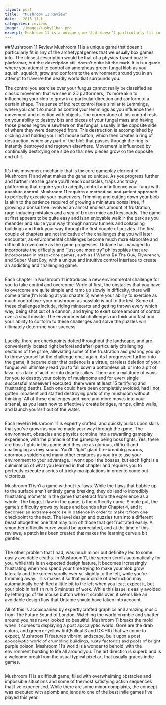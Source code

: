 ```yaml
---
layout: post
title:  "Mushroom 11 Review"
date:   2015-11-1
categories: reviews
image:  /images/mushy11ban.png
excerpt: Mushroom 11 is a unique game that doesn’t particularly fit in any of the archetypal genres that we usually box games into.  It is is a game where you attempt to control an amorphous green fungal  blob as you squish, squelch, grow and conform to the environment around you in an attempt to traverse the deadly world that surrounds you.
---
```

##Mushroom 11 Review
Mushroom 11 is a unique game that doesn’t particularly fit in any of the archetypal genres that we usually box games into.  The closest description would be that of a physics-based puzzle platformer, but that description still doesn’t quite hit the mark.  It is is a game where you attempt to control an amorphous green fungal  blob as you squish, squelch, grow and conform to the environment around you in an attempt to traverse the deadly world that surrounds you.

The control you exercise over your fungus cannot really be classified as classic movement that we see in 2D platformers, it’s more akin to influencing your blob to grow in a particular direction and conform to a certain shape.  This sense of indirect control feels similar to Lemmings, where you can’t so much as control your lemmings as you influence their movement and direction with objects.  The cornerstone of this control rests on your ability to destroy bits and pieces of your fungal mass and having those pieces regrow elsewhere on the fungus, usually in the opposite side of where they were destroyed from.  This destruction is accomplished by clicking and holding your left mouse button, which then creates a ring of destruction, where any part of the blob that passes through the ring is instantly destroyed and regrown elsewhere.  Movement is influenced by continually destroying one side so that new pieces grow on the opposite end of it.

<img class="gfyitem" data-id="BoldVictoriousGazelle"/>

It’s this movement mechanic that is the core gameplay element of Mushroom 11 and what makes the game so unique.  As you progress further and further into the game you’ll reach obstacles, traps and tricky platforming that require you to adeptly control and influence your fungi with absolute control.  Mushroom 11 requires a methodical and patient approach to perfectly execute your maneuvers. Trimming and cutting down your blob is akin to the patience required of growing a miniature bonsai tree, if growing a bonsai tree involved an almost endless amount of frustration, rage-inducing mistakes and a sea of broken mice and keyboards.  The game at first appears to be quite easy and is an enjoyable walk in the park as you meander and sluice your way through narrow tunnels and collapsing buildings and think your way through the first couple of puzzles.  The first couple of chapters are not indicative of the challenges that you will later encounter, as environmental challenges become much more elaborate and difficult to overcome as the game progresses.  Untame has managed to incorporate the difficulty and “just one more try” philosophies that are incorporated in maso-core games, such as I Wanna Be The Guy, Flywrench, and Super Meat Boy, with a unique and intuitive control interface to create an addicting and challenging game.

<img class="gfyitem" data-id="ActiveParallelBluegill" />

Each chapter in Mushroom 11 introduces a new environmental challenge for you to take control and overcome.  While at first, the obstacles that you have to overcome are quite simple and ramp up slowly in difficulty, there will come a time(I’m looking at you chapter 5) where your ability to exercise as much control over your mushroom as possible is put to the test.  Some of these challenges include, riding minecarts and getting thrown every which way, being shot out of a cannon, and trying to exert some amount of control over a small missile.  The environmental challenges run thick and fast and your ability to conform to these challenges and solve the puzzles will ultimately determine your success. 

<img class="gfyitem" data-id="LimitedGreedyCatbird" />

Luckily, there are checkpoints dotted throughout the landscape, and are conveniently located right before(and after) particularly challenging sections of the game, alleviating some of the frustration and gearing you up to throw yourself at the challenge once again.  As I progressed further into the game, it became clear that patience is a virtue, careless deletion of your fungus will ultimately lead you to fall down a bottomless pit. or into a pit of lava. or a lake of acid. or into deadly spikes. There are a multitude of ways for you to destroy your colony of mushrooms and for every single successful maneuver I executed, there were at least 15 terrifying and frustrating deaths.  Each one could have been completely avoided, had I not gotten impatient and started destroying parts of my mushroom without thinking.  All of these challenges add more and more moves into your arsenal, as you learn how to effectively create bridges, ramps, climb walls, and launch yourself out of the water.

<img class="gfyitem" data-id="PastelDecentFiddlercrab" />

Each level in Mushroom 11 is expertly crafted, and quickly builds upon skills that you’ve grown as you’ve made your way through the game.  The environment, obstacles and physics combine into a rewarding gameplay experience, with the pinnacle of the gameplay being boss fights.  Yes, there are boss fights in this game and they are as glorious, difficult and challenging as they sound.  You’ll “fight” giant fire-breathing worms, enormous spiders and many other creatures as you try to use your environment to your advantage.  I won’t spoil the bosses, but each fight is a culmination of what you learned in that chapter and requires you to perfectly execute a series of tricky manipulations in order to come out victorious.

Mushroom 11 isn’t a game without its flaws.  While the flaws that bubble up to the surface aren’t entirely game breaking, they do lead to incredibly frustrating moments in the game that detract from the experience as a whole.  The biggest flaw in the game, is the difficulty curve.  Simple put, the game’s difficulty grows by leaps and bounds after Chapter 4, and it becomes an extreme exercise in patience in order to make it from one checkpoint to the next.  The level design and puzzles turn into a different beast altogether, one that may turn off those that get frustrated easily.  A smoother difficulty curve would be appreciated, and at the time of this reviews, a patch has been created that makes the learning curve a bit gentler.  

<img class="gfyitem" data-id="FlawlessSlimArcticfox" />

The other problem that I had, was much minor but definitely led to some easily avoidable deaths.  In Mushroom 11, the screen scrolls automatically for you, while this is an expected design feature, it becomes increasingly frustrating when you spend your time trying to make your blob grow laterally and the screen scrolls ever so slightly to the left, while you’re trimming away.  This makes it so that your circle of destruction may automatically be shifted a little bit to the left when you least expect it, but your blob in half an ruin 5 minutes of work.  While this issue is easily avoided by letting go of the mouse button when it scrolls over, it seems like an avoidable design flaw that Untame should have taken into account.

All of this is accompanied by expertly crafted graphics and amazing music from The Future Sound of London.  Watching the world crumble and shatter around you has never looked so beautiful.  Mushroom 11 breaks the mold when it comes to displaying a post apocalyptic world.  Gone are the drab colors, and green or yellow tint(Fallout 3 and DX:HR) that we come to expect, Mushroom 11 features vibrant landscape, built upon a post apocalyptic world of crumbling buildings, rusty factories and pools of bright purple poison.  Mushroom 11’s world is a wonder to behold, with the environment bursting to life all around you.  The art direction is superb and is a welcome break from the usual typical pixel art that usually graces indie games.

<img class="gfyitem" data-id="AngelicSimilarAmbushbug" />

Mushroom 11 is a difficult game, filled with overwhelming obstacles and impossible situations and some of the most satisfying action sequences that I’ve experienced.  While there are some minor complaints, the concept was executed with aplomb and lends to one of the best indie games I’ve played this year.
